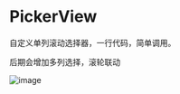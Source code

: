 # PickerView
自定义单列滚动选择器，一行代码，简单调用。

后期会增加多列选择，滚轮联动

![image](https://github.com/HoHoDoDo/PickerView/blob/master/PickerView/screenshots/PickerViewTest.gif?raw=true)
